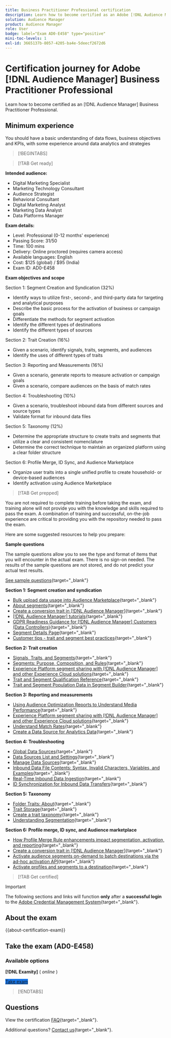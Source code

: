 ```yaml
---
title: Business Practitioner Professional certification
description: Learn how to become certified as an Adobe [!DNL Audience Manager] Business Practitioner Professional.
solution: Audience Manager
product: Audience Manager
role: User
badge: label="Exam AD0-E458" type="positive"
mini-toc-levels: 1
exl-id: 3665137b-8057-4205-ba4e-5deecf2672d6
---
```

# Certification journey for Adobe [!DNL Audience Manager] Business Practitioner Professional

Learn how to become certified as an [!DNL Audience Manager] Business Practitioner Professional.

## Minimum experience

You should have a basic understanding of data flows, business objectives and KPIs, with some experience around data analytics and strategies

>[!BEGINTABS]

>[!TAB Get ready]

**Intended audience:**

* Digital Marketing Specialist
* Marketing Technology Consultant
* Audience Strategist
* Behavioral Consultant
* Digital Marketing Analyst
* Marketing Data Analyst
* Data Platforms Manager

**Exam details:**

* Level: Professional (0-12 months' experience)
* Passing Score: 31/50
* Time: 100 mins
* Delivery: Online proctored (requires camera access)
* Available languages: English
* Cost: $125 (global) / $95 (India)
* Exam ID: AD0-E458

**Exam objectives and scope**

Section 1: Segment Creation and Syndication (32%)

* Identify ways to utilize first-, second-, and third-party data for targeting and analytical purposes
* Describe the basic process for the activation of business or campaign goals
* Differentiate the methods for segment activation
* Identify the different types of destinations
* Identify the different types of sources

Section 2: Trait Creation (16%)

* Given a scenario, identify signals, traits, segments, and audiences
* Identify the uses of different types of traits

Section 3: Reporting and Measurements (16%)

* Given a scenario, generate reports to measure activation or campaign goals
* Given a scenario, compare audiences on the basis of match rates

Section 4: Troubleshooting (10%)

* Given a scenario, troubleshoot inbound data from different sources and source types
* Validate format for inbound data files

Section 5: Taxonomy (12%)

* Determine the appropriate structure to create traits and segments that utilize a clear and consistent nomenclature
* Determine the correct technique to maintain an organized platform using a clear folder structure

Section 6: Profile Merge, ID Sync, and Audience Marketplace

* Organize user traits into a single unified profile to create household- or device-based audiences
* Identify activation using Audience Marketplace

>[!TAB Get prepped]

You are not required to complete training before taking the exam, and training alone will not provide you with the knowledge and skills required to pass the exam. A combination of training and successful, on-the-job experience are critical to providing you with the repository needed to pass the exam.

Here are some suggested resources to help you prepare:

**Sample questions**

The sample questions allow you to see the type and format of items that you will encounter in the actual exam. There is no sign-on needed. The results of the sample questions are not stored, and do not predict your actual test results.

[See sample questions](https://scorpion.caveon.com/launchpad/ad0-e458-adobe-audience-manager-business-practitioner-professional-copy-dvaivw){target="_blank"}

**Section 1: Segment creation and syndication**

* [Bulk upload data usage into Audience Marketplace](https://experienceleague.adobe.com/docs/audience-manager-learn/tutorials/audience-marketplace/buying-data/bulk-uploading-data-usage-into-the-audience-marketplace.html){target="_blank"}
* [About segments](https://experienceleague.adobe.com/docs/analytics/components/segmentation/seg-overview.html){target="_blank"}
* [Create a conversion trait in [!DNL Audience Manager]](https://experienceleague.adobe.com/docs/audience-manager-learn/tutorials/build-and-manage-audiences/traits-and-segments/creating-conversion-traits.html){target="_blank"}
* [[!DNL Audience Manager] tutorials](https://experienceleague.adobe.com/docs/audience-manager-learn/tutorials/overview.html?lang=tr){target="_blank"}
* [GDPR Readiness Guidance for [!DNL Audience Manager] Customers (Data Controllers)](https://experienceleague.adobe.com/docs/audience-manager/user-guide/overview/data-privacy/data-privacy-reference/aam-gdpr-readiness.html){target="_blank"}
* [Segment Details Page](https://experienceleague.adobe.com/docs/audience-manager/user-guide/features/segments/segment-summary-view.html){target="_blank"}
* [Customer tips - trait and segment best practices](https://experienceleague.adobe.com/docs/audience-manager-learn/tutorials/build-and-manage-audiences/traits-and-segments/customer-tips-traits-and-segments-best-practices.html%3Flang%3Dja){target="_blank"}

**Section 2: Trait creation**

* [Signals, Traits, and Segments](https://experienceleague.adobe.com/docs/audience-manager/user-guide/reference/signal-trait-segment.html){target="_blank"}
* [Segments: Purpose, Composition, and Rules](https://experienceleague.adobe.com/docs/audience-manager/user-guide/features/segments/segments-purpose.html){target="_blank"}
* [Experience Platform segment sharing with [!DNL Audience Manager] and other Experience Cloud solutions](https://experienceleague.adobe.com/docs/audience-manager/user-guide/implementation-integration-guides/integration-experience-platform/aam-aep-audience-sharing.html){target="_blank"}
* [Trait and Segment Qualification Reference](https://experienceleague.adobe.com/docs/audience-manager/user-guide/features/traits/trait-and-segment-qualification-reference.html){target="_blank"}
* [Trait and Segment Population Data in Segment Builder](https://experienceleague.adobe.com/docs/audience-manager/user-guide/features/segments/segment-builder-data.html){target="_blank"}

**Section 3: Reporting and measurements**

* [Using Audience Optimization Reports to Understand Media Performance](https://experienceleague.adobe.com/docs/audience-manager-learn/tutorials/reports/using-audience-optimization-reports-to-understand-media-performance.html){target="_blank"}
* [Experience Platform segment sharing with [!DNL Audience Manager] and other Experience Cloud solutions](https://experienceleague.adobe.com/docs/audience-manager/user-guide/implementation-integration-guides/integration-experience-platform/aam-aep-audience-sharing.html){target="_blank"}
* [Understand Match Rates](https://experienceleague.adobe.com/docs/audience-manager-learn/tutorials/data-activation/destinations-basics/understanding-match-rates.html){target="_blank"}
* [Create a Data Source for Analytics Data](https://experienceleague.adobe.com/docs/audience-manager-learn/tutorials/setup-and-admin/data-sources/create-a-data-source-for-analytics-data.html?lang=ru){target="_blank"}

**Section 4: Troubleshooting**

* [Global Data Sources](https://experienceleague.adobe.com/docs/audience-manager/user-guide/features/data-sources/global-data-sources.html#:~:text=Global%20data%20sources%20are%20accessible,by%20manufacturers%20for%20advertising%20purposes.){target="_blank"}
* [Data Sources List and Settings](https://experienceleague.adobe.com/docs/audience-manager/user-guide/features/data-sources/datasources-list-and-settings.html){target="_blank"}
* [Manage Data Sources](https://experienceleague.adobe.com/docs/audience-manager/user-guide/features/data-sources/manage-datasources.html){target="_blank"}
* [Inbound Data File Contents: Syntax, Invalid Characters, Variables, and Examples](https://experienceleague.adobe.com/docs/audience-manager/user-guide/implementation-integration-guides/sending-audience-data/batch-data-transfer-process/inbound-file-contents.html){target="_blank"}
* [Real-Time Inbound Data Ingestion](https://experienceleague.adobe.com/docs/audience-manager/user-guide/implementation-integration-guides/sending-audience-data/real-time-inbound-data-integration/real-time-data-transfer.html){target="_blank"}
* [ID Synchronization for Inbound Data Transfers](https://experienceleague.adobe.com/docs/audience-manager/user-guide/implementation-integration-guides/sending-audience-data/batch-data-transfer-process/id-sync-http.html){target="_blank"}

**Section 5: Taxonomy**

* [Folder Traits: About](https://experienceleague.adobe.com/docs/audience-manager/user-guide/features/traits/about-folder-traits.html){target="_blank"}
* [Trait Storage](https://experienceleague.adobe.com/docs/audience-manager/user-guide/features/traits/trait-storage.html){target="_blank"}
* [Create a trait taxonomy](https://experienceleague.adobe.com/docs/audience-manager-learn/tutorials/build-and-manage-audiences/traits-and-segments/creating-a-trait-taxonomy.html){target="_blank"}
* [Understanding Segmentation](https://experienceleague.adobe.com/docs/experience-manager-cloud-service/content/sites/authoring/personalization/segmentation.html){target="_blank"}

**Section 6: Profile merge, ID sync, and Audience marketplace**

* [How Profile Merge Rule enhancements impact segmentation, activation, and reporting](https://experienceleague.adobe.com/docs/audience-manager-learn/tutorials/build-and-manage-audiences/profile-merge/how-profile-merge-rule-enhancements-impact-segmentation-activation-and-reporting.html){target="_blank"}
* [Create a conversion trait in [!DNL Audience Manager]](https://experienceleague.adobe.com/docs/audience-manager-learn/tutorials/build-and-manage-audiences/traits-and-segments/creating-conversion-traits.html){target="_blank"}
* [Activate audience segments on-demand to batch destinations via the ad-hoc activation API](https://experienceleague.adobe.com/docs/experience-platform/destinations/api/ad-hoc-activation-api.html){target="_blank"}
* [Activate profiles and segments to a destination](https://experienceleague.adobe.com/docs/platform-learn/tutorials/destinations/activate-profiles-and-segments-to-a-destination.html){target="_blank"}

>[!TAB Get certified]

>[!IMPORTANT]
>
>The following sections and links will function **only** after a **successful login** to the [Adobe Credential Management System](https://www.certmetrics.com/adobe){target="_blank"}. 



## About the exam

{{about-certification-exam}}

## Take the exam (AD0-E458)

### Available options

**[!DNL Examity]** ( *online* )

<a href="https://www.certmetrics.com/adobe/candidate/examity_sso.aspx?eid=AD0-E458" target="_blank" class="spectrum-Button spectrum-Button--fill spectrum-Button--accent spectrum-Button--sizeM is-margin-bottom-big-big at-element-click-tracking" style="background-color:#1473E6">
                    
 <span class="spectrum-Button-label has-no-wrap">
   Take exam
</span>
</a>

>[!ENDTABS]

## Questions

View the certification [FAQ](https://experienceleague.adobe.com/docs/certification/certification/faq.html){target="_blank"}.

Additional questions? [Contact us](mailto:certif@adobe.com){target="_blank"}.
